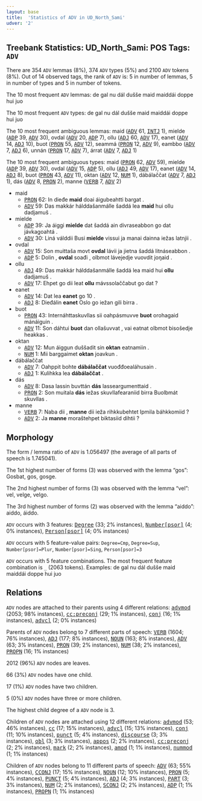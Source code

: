 ```yaml
---
layout: base
title:  'Statistics of ADV in UD_North_Sami'
udver: '2'
---
```


## Treebank Statistics: UD_North_Sami: POS Tags: `ADV`

There are 354 `ADV` lemmas (8%), 374 `ADV` types (5%) and 2100 `ADV` tokens (8%).
Out of 14 observed tags, the rank of `ADV` is: 5 in number of lemmas, 5 in number of types and 5 in number of tokens.

The 10 most frequent `ADV` lemmas: de gal nu dál dušše maid maiddái doppe hui juo

The 10 most frequent `ADV` types:  de gal nu dál dušše maid maiddái doppe hui juo

The 10 most frequent ambiguous lemmas: maid (<tt><a href="sme-pos-ADV.html">ADV</a></tt> 61, <tt><a href="sme-pos-INTJ.html">INTJ</a></tt> 1), mielde (<tt><a href="sme-pos-ADP.html">ADP</a></tt> 39, <tt><a href="sme-pos-ADV.html">ADV</a></tt> 30), ovdal (<tt><a href="sme-pos-ADV.html">ADV</a></tt> 20, <tt><a href="sme-pos-ADP.html">ADP</a></tt> 7), ollu (<tt><a href="sme-pos-ADJ.html">ADJ</a></tt> 60, <tt><a href="sme-pos-ADV.html">ADV</a></tt> 17), eanet (<tt><a href="sme-pos-ADV.html">ADV</a></tt> 14, <tt><a href="sme-pos-ADJ.html">ADJ</a></tt> 10), buot (<tt><a href="sme-pos-PRON.html">PRON</a></tt> 55, <tt><a href="sme-pos-ADV.html">ADV</a></tt> 12), seammá (<tt><a href="sme-pos-PRON.html">PRON</a></tt> 12, <tt><a href="sme-pos-ADV.html">ADV</a></tt> 9), eambbo (<tt><a href="sme-pos-ADV.html">ADV</a></tt> 7, <tt><a href="sme-pos-ADJ.html">ADJ</a></tt> 6), unnán (<tt><a href="sme-pos-PRON.html">PRON</a></tt> 17, <tt><a href="sme-pos-ADV.html">ADV</a></tt> 7), árrat (<tt><a href="sme-pos-ADV.html">ADV</a></tt> 7, <tt><a href="sme-pos-ADJ.html">ADJ</a></tt> 1)

The 10 most frequent ambiguous types:  maid (<tt><a href="sme-pos-PRON.html">PRON</a></tt> 62, <tt><a href="sme-pos-ADV.html">ADV</a></tt> 59), mielde (<tt><a href="sme-pos-ADP.html">ADP</a></tt> 39, <tt><a href="sme-pos-ADV.html">ADV</a></tt> 30), ovdal (<tt><a href="sme-pos-ADV.html">ADV</a></tt> 15, <tt><a href="sme-pos-ADP.html">ADP</a></tt> 5), ollu (<tt><a href="sme-pos-ADJ.html">ADJ</a></tt> 49, <tt><a href="sme-pos-ADV.html">ADV</a></tt> 17), eanet (<tt><a href="sme-pos-ADV.html">ADV</a></tt> 14, <tt><a href="sme-pos-ADJ.html">ADJ</a></tt> 8), buot (<tt><a href="sme-pos-PRON.html">PRON</a></tt> 43, <tt><a href="sme-pos-ADV.html">ADV</a></tt> 11), oktan (<tt><a href="sme-pos-ADV.html">ADV</a></tt> 12, <tt><a href="sme-pos-NUM.html">NUM</a></tt> 1), dábálaččat (<tt><a href="sme-pos-ADV.html">ADV</a></tt> 7, <tt><a href="sme-pos-ADJ.html">ADJ</a></tt> 1), dás (<tt><a href="sme-pos-ADV.html">ADV</a></tt> 8, <tt><a href="sme-pos-PRON.html">PRON</a></tt> 2), manne (<tt><a href="sme-pos-VERB.html">VERB</a></tt> 7, <tt><a href="sme-pos-ADV.html">ADV</a></tt> 2)


* maid
  * <tt><a href="sme-pos-PRON.html">PRON</a></tt> 62: In dieđe <b>maid</b> doai áigubeahtti bargat .
  * <tt><a href="sme-pos-ADV.html">ADV</a></tt> 59: Das makkár hálddašanmálle šaddá lea <b>maid</b> hui ollu dadjamuš .
* mielde
  * <tt><a href="sme-pos-ADP.html">ADP</a></tt> 39: Ja áiggi <b>mielde</b> dat šaddá ain divraseabbon go dat jávkagoahtá .
  * <tt><a href="sme-pos-ADV.html">ADV</a></tt> 30: Liná válddii Busi <b>mielde</b> vissui ja manai dainna iežas latnjii .
* ovdal
  * <tt><a href="sme-pos-ADV.html">ADV</a></tt> 15: Son muittaša movt <b>ovdal</b> lávii ja jietna šaddá litnáseabbon .
  * <tt><a href="sme-pos-ADP.html">ADP</a></tt> 5: Dolin , <b>ovdal</b> soađi , olbmot lávejedje vuovdit joŋaid .
* ollu
  * <tt><a href="sme-pos-ADJ.html">ADJ</a></tt> 49: Das makkár hálddašanmálle šaddá lea maid hui <b>ollu</b> dadjamuš .
  * <tt><a href="sme-pos-ADV.html">ADV</a></tt> 17: Ehpet go dii leat <b>ollu</b> mávssolaččabut go dat ?
* eanet
  * <tt><a href="sme-pos-ADV.html">ADV</a></tt> 14: Dat lea <b>eanet</b> go 10 .
  * <tt><a href="sme-pos-ADJ.html">ADJ</a></tt> 8: Dieđálin <b>eanet</b> Oslo go iežan gili birra .
* buot
  * <tt><a href="sme-pos-PRON.html">PRON</a></tt> 43: Internáhttaskuvllas sii oahpásmuvve <b>buot</b> orohagaid mánáiguin .
  * <tt><a href="sme-pos-ADV.html">ADV</a></tt> 11: Son dáhtui <b>buot</b> dan ollašuvvat , vai eatnat olbmot bisošedje heakkas .
* oktan
  * <tt><a href="sme-pos-ADV.html">ADV</a></tt> 12: Mun áiggun duššadit sin <b>oktan</b> eatnamiin .
  * <tt><a href="sme-pos-NUM.html">NUM</a></tt> 1: Mii barggaimet <b>oktan</b> joavkun .
* dábálaččat
  * <tt><a href="sme-pos-ADV.html">ADV</a></tt> 7: Oahppit bohte <b>dábálaččat</b> vuođđoealáhusain .
  * <tt><a href="sme-pos-ADJ.html">ADJ</a></tt> 1: Kulihkka lea <b>dábálaččat</b> .
* dás
  * <tt><a href="sme-pos-ADV.html">ADV</a></tt> 8: Dasa lassin buvttán <b>dás</b> lasseargumenttaid .
  * <tt><a href="sme-pos-PRON.html">PRON</a></tt> 2: Son muitala <b>dás</b> iežas skuvllafearaniid birra Buolbmát skuvllas .
* manne
  * <tt><a href="sme-pos-VERB.html">VERB</a></tt> 7: Naba dii , <b>manne</b> dii ieža rihkkubehtet Ipmila báhkkomiid ?
  * <tt><a href="sme-pos-ADV.html">ADV</a></tt> 2: Ja <b>manne</b> moraštehpet biktasiid dihtii ?

## Morphology

The form / lemma ratio of `ADV` is 1.056497 (the average of all parts of speech is 1.745041).

The 1st highest number of forms (3) was observed with the lemma “gos”: Gosbat, gos, gosge.

The 2nd highest number of forms (3) was observed with the lemma “vel”: vel, velge, velgo.

The 3rd highest number of forms (2) was observed with the lemma “aiddo”: aiddo, áiddo.

`ADV` occurs with 3 features: <tt><a href="sme-feat-Degree.html">Degree</a></tt> (33; 2% instances), <tt><a href="sme-feat-Number-psor.html">Number[psor]</a></tt> (4; 0% instances), <tt><a href="sme-feat-Person-psor.html">Person[psor]</a></tt> (4; 0% instances)

`ADV` occurs with 5 feature-value pairs: `Degree=Cmp`, `Degree=Sup`, `Number[psor]=Plur`, `Number[psor]=Sing`, `Person[psor]=3`

`ADV` occurs with 5 feature combinations.
The most frequent feature combination is `_` (2063 tokens).
Examples: de gal nu dál dušše maid maiddái doppe hui juo


## Relations

`ADV` nodes are attached to their parents using 4 different relations: <tt><a href="sme-dep-advmod.html">advmod</a></tt> (2053; 98% instances), <tt><a href="sme-dep-cc-preconj.html">cc:preconj</a></tt> (29; 1% instances), <tt><a href="sme-dep-conj.html">conj</a></tt> (16; 1% instances), <tt><a href="sme-dep-advcl.html">advcl</a></tt> (2; 0% instances)

Parents of `ADV` nodes belong to 7 different parts of speech: <tt><a href="sme-pos-VERB.html">VERB</a></tt> (1604; 76% instances), <tt><a href="sme-pos-ADJ.html">ADJ</a></tt> (177; 8% instances), <tt><a href="sme-pos-NOUN.html">NOUN</a></tt> (163; 8% instances), <tt><a href="sme-pos-ADV.html">ADV</a></tt> (63; 3% instances), <tt><a href="sme-pos-PRON.html">PRON</a></tt> (39; 2% instances), <tt><a href="sme-pos-NUM.html">NUM</a></tt> (38; 2% instances), <tt><a href="sme-pos-PROPN.html">PROPN</a></tt> (16; 1% instances)

2012 (96%) `ADV` nodes are leaves.

66 (3%) `ADV` nodes have one child.

17 (1%) `ADV` nodes have two children.

5 (0%) `ADV` nodes have three or more children.

The highest child degree of a `ADV` node is 3.

Children of `ADV` nodes are attached using 12 different relations: <tt><a href="sme-dep-advmod.html">advmod</a></tt> (53; 46% instances), <tt><a href="sme-dep-cc.html">cc</a></tt> (17; 15% instances), <tt><a href="sme-dep-advcl.html">advcl</a></tt> (15; 13% instances), <tt><a href="sme-dep-conj.html">conj</a></tt> (11; 10% instances), <tt><a href="sme-dep-punct.html">punct</a></tt> (5; 4% instances), <tt><a href="sme-dep-discourse.html">discourse</a></tt> (3; 3% instances), <tt><a href="sme-dep-obl.html">obl</a></tt> (3; 3% instances), <tt><a href="sme-dep-appos.html">appos</a></tt> (2; 2% instances), <tt><a href="sme-dep-cc-preconj.html">cc:preconj</a></tt> (2; 2% instances), <tt><a href="sme-dep-mark.html">mark</a></tt> (2; 2% instances), <tt><a href="sme-dep-amod.html">amod</a></tt> (1; 1% instances), <tt><a href="sme-dep-nummod.html">nummod</a></tt> (1; 1% instances)

Children of `ADV` nodes belong to 11 different parts of speech: <tt><a href="sme-pos-ADV.html">ADV</a></tt> (63; 55% instances), <tt><a href="sme-pos-CCONJ.html">CCONJ</a></tt> (17; 15% instances), <tt><a href="sme-pos-NOUN.html">NOUN</a></tt> (12; 10% instances), <tt><a href="sme-pos-PRON.html">PRON</a></tt> (5; 4% instances), <tt><a href="sme-pos-PUNCT.html">PUNCT</a></tt> (5; 4% instances), <tt><a href="sme-pos-ADJ.html">ADJ</a></tt> (4; 3% instances), <tt><a href="sme-pos-PART.html">PART</a></tt> (3; 3% instances), <tt><a href="sme-pos-NUM.html">NUM</a></tt> (2; 2% instances), <tt><a href="sme-pos-SCONJ.html">SCONJ</a></tt> (2; 2% instances), <tt><a href="sme-pos-ADP.html">ADP</a></tt> (1; 1% instances), <tt><a href="sme-pos-PROPN.html">PROPN</a></tt> (1; 1% instances)

